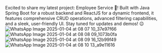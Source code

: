 Excited to share my latest project: Employee Service 🚀! Built with Java Spring Boot for a robust backend and ReactJS for a dynamic frontend, it features comprehensive CRUD operations, advanced filtering capabilities, and a sleek, user-friendly UI. Stay tuned for updates and demos! 😉![WhatsApp Image 2025-01-04 at 08 07 10_37e97f66](https://github.com/user-attachments/assets/8ed858ac-ce9a-494e-95c9-7d0100549a99)
![WhatsApp Image 2025-01-04 at 08 08 09_1073b0fa](https://github.com/user-attachments/assets/0d935221-639f-4e8e-868e-f3ccd3a2d245)
![WhatsApp Image 2025-01-04 at 08 09 16_12b99f49](https://github.com/user-attachments/assets/9cdc5b79-0b2b-4c6c-a335-ac4ae80506a1)
![WhatsApp Image 2025-01-04 at 08 10 13_a9e11616](https://github.com/user-attachments/assets/87fc0427-a9d0-4ba8-bb3d-516a625e3df0)
